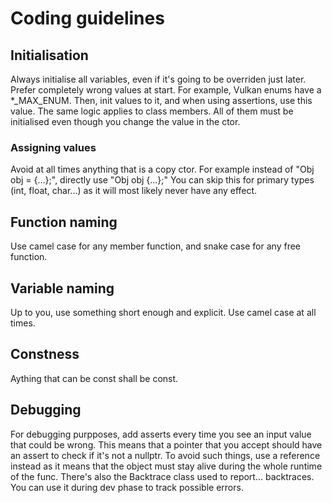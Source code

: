 # Coding guidelines

## Initialisation
Always initialise all variables, even if it's going to be overriden just later. Prefer completely wrong values at start.
For example, Vulkan enums have a *_MAX_ENUM. Then, init values to it, and when using assertions, use this value.
The same logic applies to class members. All of them must be initialised even though you change the value in the ctor.

### Assigning values
Avoid at all times anything that is a copy ctor. For example instead of "Obj obj = {...};", directly use "Obj obj {...};"
You can skip this for primary types (int, float, char...) as it will most likely never have any effect.

## Function naming
Use camel case for any member function, and snake case for any free function.

## Variable naming
Up to you, use something short enough and explicit. Use camel case at all times.

## Constness
Aything that can be const shall be const.

## Debugging
For debugging purpposes, add asserts every time you see an input value that could be wrong.
This means that a pointer that you accept should have an assert to check if it's not a nullptr.
To avoid such things, use a reference instead as it means that the object must stay alive during the
whole runtime of the func.
There's also the Backtrace class used to report... backtraces. You can use it during dev phase to track
possible errors.
